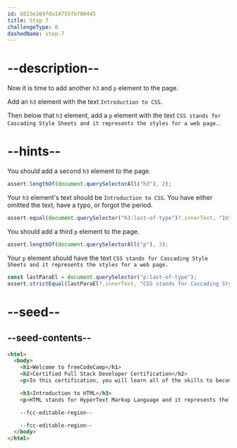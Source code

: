 ```yaml
---
id: 6823e169fda14755fbf00445
title: Step 7
challengeType: 0
dashedName: step-7
---
```


# --description--

Now it is time to add another `h3` and `p` element to the page.

Add an `h3` element with the text `Introduction to CSS`.

Then below that `h3` element, add a `p` element with the text `CSS stands for Cascading Style Sheets and it represents the styles for a web page.`.

# --hints--

You should add a second `h3` element to the page.

```js
assert.lengthOf(document.querySelectorAll("h3"), 2);
```

Your `h3` element's text should be `Introduction to CSS`. You have either omitted the text, have a typo, or forgot the period.

```js
assert.equal(document.querySelector("h3:last-of-type")?.innerText, "Introduction to CSS");
```

You should add a third `p` element to the page.

```js
assert.lengthOf(document.querySelectorAll("p"), 3);
```

Your `p` element should have the text `CSS stands for Cascading Style Sheets and it represents the styles for a web page.`

```js
const lastParaEl = document.querySelector("p:last-of-type");
assert.strictEqual(lastParaEl?.innerText, "CSS stands for Cascading Style Sheets and it represents the styles for a web page.");
```

# --seed--

## --seed-contents--

```html
<html>
  <body>
    <h1>Welcome to freeCodeCamp</h1>
    <h2>Certified Full Stack Developer Certification</h2>
    <p>In this certification, you will learn all of the skills to become a full stack developer.</p>

    <h3>Introduction to HTML</h3>
    <p>HTML stands for HyperText Markup Language and it represents the content and structure of a webpage.</p>

    --fcc-editable-region--

    --fcc-editable-region--
  </body>
</html>  
```
